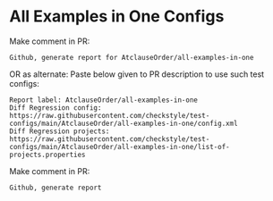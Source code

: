 # All Examples in One Configs
Make comment in PR:
```
Github, generate report for AtclauseOrder/all-examples-in-one
```
OR as alternate:
Paste below given to PR description to use such test configs:
```
Report label: AtclauseOrder/all-examples-in-one
Diff Regression config: https://raw.githubusercontent.com/checkstyle/test-configs/main/AtclauseOrder/all-examples-in-one/config.xml
Diff Regression projects: https://raw.githubusercontent.com/checkstyle/test-configs/main/AtclauseOrder/all-examples-in-one/list-of-projects.properties
```
Make comment in PR:
```
Github, generate report
```
